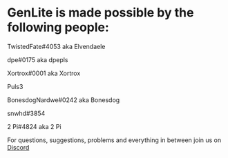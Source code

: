 # GenLite is made possible by the following people:

TwistedFate#4053 aka Elvendaele

dpe#0175 aka dpepls

Xortrox#0001 aka Xortrox

Puls3

BonesdogNardwe#0242 aka Bonesdog

snwhd#3854 

2 Pi#4824 aka 2 Pi



For questions, suggestions, problems and everything in between join us on [Discord](https://discord.gg/Jn7s7pArdg)